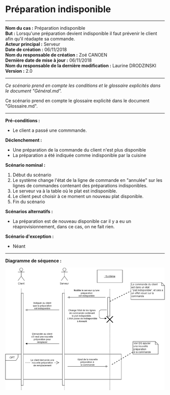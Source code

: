 # Préparation indisponible

---

**Nom du cas :** Préparation indisponible  
**But :**  Lorsqu'une préparation devient indisponible il faut prévenir le client afin qu'il réadapte sa commande.  
**Acteur principal :** Serveur  
**Date de création :** 06/11/2018  
**Nom du responsable de création :** Zoé CANOEN  
**Dernière date de mise à jour :** 06/11/2018  
**Nom du responsable de la dernière modification :** Laurine DRODZINSKI  
**Version :** 2.0

---

*Ce scénario prend en compte les conditions et le glossaire explicités dans le document "Général.md".*

Ce scénario prend en compte le glossaire explicité dans le document "Glossaire.md".

------

**Pré-conditions :**  

- Le client a passé une commmande.

**Déclenchement :**

- Une préparation de la commande du client n'est plus disponible
- La préparation a été indiquée comme indisponible par la cuisine

**Scénario nominal :**  

1. Début du scénario
2. Le système change l'état de la ligne de commande en "annulée" sur les lignes de commandes contenant des préparations indisponibles.
3. Le serveur va à la table où le plat est indisponible.
4. Le client peut choisir à ce moment un nouveau plat disponible.
5. Fin du scénario

**Scénarios alternatifs :**  

- La préparation est de nouveau disponible car il y a eu un réaprovisionnement, dans ce cas, on ne fait rien.

**Scénario d'exception :**  

- Néant

------

**Diagramme de séquence :**

![GitHub Logo](/Diagrammes_Sequences/DS-Preparation_Indisponible(service).png)

